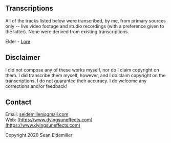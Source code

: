 ## Transcriptions

All of the tracks listed below were transcribed, by me, from primary sources only -- live video footage and studio recordings (with a preference given to the latter). None were derived from existing transcriptions.

Elder - [Lore](https://github.com/doomsean/transcriptions/blob/master/Elder/Elder%20-%20Lore.txt)

## Disclaimer

I did not compose any of these works myself, nor do I claim copyright on them. I did transcribe them myself, however, and I do claim copyright on the transcriptions. I do not guarantee their accuracy. I do welcome any corrections and/or feedback!

## Contact

Email: [seidemiller@gmail.com](mailto:seidemiller@gmail.com)  
Web: [https://www.dyingsuneffects.com](https://www.dyingsuneffects.com)

Copyright 2020 Sean Eidemiller
